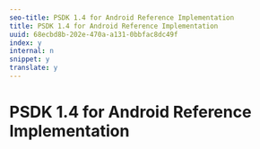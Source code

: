 ```yaml
---
seo-title: PSDK 1.4 for Android Reference Implementation
title: PSDK 1.4 for Android Reference Implementation
uuid: 68ecbd8b-202e-470a-a131-0bbfac8dc49f
index: y
internal: n
snippet: y
translate: y
---
```


# PSDK 1.4 for Android Reference Implementation

